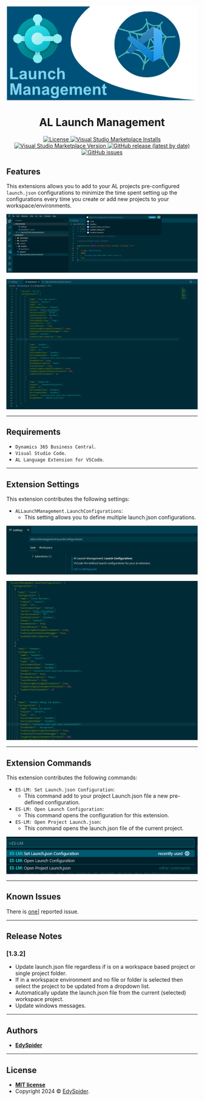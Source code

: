 #

<p align="center">
  <img
    src="https://raw.githubusercontent.com/edyspider/ALLaunchManagement/master/img/banner.png"
    align="center" alt="GitHub Readme Stats" />
  <h1 align="center">AL Launch Management</h1>
</p>

<p align="center">
  <a href="https://github.com/edyspider/ALLaunchManagement/blob/master/LICENSE">
    <img alt="License" src="https://img.shields.io/github/license/edyspider/allaunchmanagement">
  </a>
  <a href="https://marketplace.visualstudio.com/items?itemName=EdySpider.allaunchmanagement">
    <img alt="Visual Studio Marketplace Installs" src="https://img.shields.io/visual-studio-marketplace/i/EdySpider.allaunchmanagement">
  </a>
  <a href="https://marketplace.visualstudio.com/items?itemName=EdySpider.allaunchmanagement">
    <img alt="Visual Studio Marketplace Version" src="https://img.shields.io/visual-studio-marketplace/v/EdySpider.allaunchmanagement">
  </a>
  <a href="https://github.com/edyspider/ALLaunchManagement/tags">
    <img alt="GitHub release (latest by date)" src="https://img.shields.io/github/v/release/edyspider/ALLaunchManagement">
  </a>
  <a href="https://github.com/edyspider/ALLaunchManagement/issues">
    <img alt="GitHub issues" src="https://img.shields.io/github/issues/edyspider/ALLaunchManagement">
  </a>
</p>

## Features

This extensions allows you to add to your AL projects pre-configured `launch.json`
configurations to minimize the time spent setting up the configurations every time
you create or add new projects to your workspace/environments.

![Set Configuration](img/content/SettingConfiguration.png)

![Launch.json](img/content/launch.png)

---

## Requirements

- `Dynamics 365 Business Central`.
- `Visual Studio Code`.
- `AL Language Extension for VSCode`.

---

## Extension Settings

This extension contributes the following settings:

- `ALLaunchManagement.LaunchConfigurations`:
  - This setting allows you to define multiple launch.json configurations.

![Settings](img/content/Settings.png)

![Settings](img/content/launchConfigurations.png)

---

## Extension Commands

This extension contributes the following commands:

- `ES-LM: Set Launch.json Configuration`:
  - This command add to your project Launch.json file a new pre-defined configuration.
- `ES-LM: Open Launch Configuration`:
  - This command opens the configuration for this extension.
- `ES-LM: Open Project Launch.json`:
  - This command opens the launch.json file of the current project.

![Commands](img/content/Commands.png)

---

## Known Issues

There is [one](https://github.com/edyspider/ALLaunchManagement/issues)] reported
issue.

---

## Release Notes

### [1.3.2]

- Update launch.json file regardless if is on a workspace based project or
single project folder.
- If in a workspace environment and no file or folder is selected then select
the project to be updated from a dropdown list.
- Automatically update the launch.json file from the current (selected) workspace
project.
- Update windows messages.

---

## Authors

- [**EdySpider**](https://github.com/edyspider/)

---

## License

- **[MIT license](https://github.com/edyspider/ALLaunchManagement/blob/master/LICENSE)**
- Copyright 2024 &copy; [EdySpider](https://github.com/edyspider).
